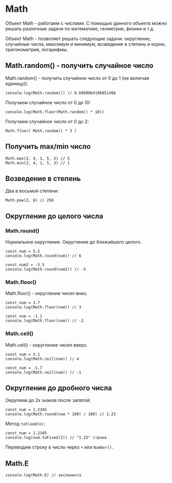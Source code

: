 # Math
Объект Math - работаем с числами. С помощью данного объекта можно решать различные задачи по математике, геометрии, физики и т.д.

Объект Math - позволяет решать следующие задачи: округление, случайные числа, максимум и минимум, возведение в степень и корни, тригонометрия, логарифмы.

## Math.random() - получить случайное число
Math.random() - получить случайное число от 0 до 1 (не включая единицу)).

    console.log(Math.random()) // 0.6968064196851498

Получаем случайное число от 0 до 10:

    console.log(Math.floor(Math.random() * 10))

Получаем случайное число от 0 до 2:

    Math.floor( Math.random() * 3 )

## Получить max/min число

    Math.max(2, 4, 1, 5, 3) // 5
    Math.min(2, 4, 1, 5, 3) // 1

## Возведение в степень
Два в восьмой степени:

    Math.pow(2, 8) // 256

## Округление до целого числа
### Math.round()
Нормальное округление. Округление до ближайшего целого.

    const num = 5.5
    console.log(Math.round(num)) // 6

    const num2 = -5.5
    console.log(Math.round(num2)) // -5

### Math.floor()
Math.floor() - округление чисел вниз.

    const num = 3.7
    console.log(Math.floor(num)) // 3
    
    const num = -1.1
    console.log(Math.floor(num)) // -2

### Math.ceil()
Math.ceil() - округление чисел вверх.

    const num = 3.1
    console.log(Math.ceil(num)) // 4

    const num = -1.7
    console.log(Math.ceil(num)) // -1

## Округление до дробного числа
Окруляем до 2х знаков после запятой:

    const num = 1.2345
    console.log(Math.round(num * 100) / 100) // 1.23

Метод `toFixed(n)`:

    const num = 1.2345
    console.log(num.toFixed(2)) // "1.23" строка

Переводим строку в число через `+` или `Number()`.

## Math.E

    console.log(Math.E) // экспонента
